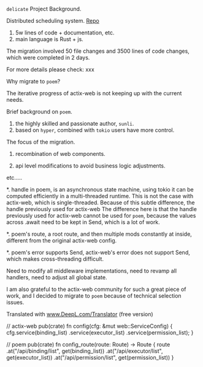 `delicate` Project Background.

 Distributed scheduling system. [Repo](https://github.com/BinChengZhao/delicate)

1. 5w lines of code + documentation, etc.
2. main language is Rust + js.

The migration involved 50 file changes and 3500 lines of code changes, which were completed in 2 days.

For more details please check: xxx

Why migrate to `poem`?

The iterative progress of actix-web is not keeping up with the current needs.

Brief background on `poem`.

1. the highly skilled and passionate author, `sunli`.
2. based on `hyper`, combined with `tokio` users have more control.


The focus of the migration.

1. recombination of web components. 

2. api level modifications to avoid business logic adjustments.

etc.....


*. handle in poem, is an asynchronous state machine, using tokio it can be computed efficiently in a multi-threaded runtime.
   This is not the case with actix-web, which is single-threaded. Because of this subtle difference, the handle previously used for actix-web
   The difference here is that the handle previously used for actix-web cannot be used for `poem`, because the values across .await need to be kept in Send, which is a lot of work.

*. poem's route, a root route, and then multiple mods constantly at inside, different from the original actix-web config.

*. poem's error supports Send, actix-web's error does not support Send, which makes cross-threading difficult.

Need to modify all middleware implementations, need to revamp all handlers, need to adjust all global state.

I am also grateful to the actix-web community for such a great piece of work, and I decided to migrate to `poem` because of technical selection issues.

Translated with www.DeepL.com/Translator (free version)


// actix-web
pub(crate) fn config(cfg: &mut web::ServiceConfig) {
    cfg.service(binding_list)
        .service(executor_list)
        .service(permission_list);
}

// poem
pub(crate) fn config_route(route: Route) -> Route {
    route
        .at("/api/binding/list", get(binding_list))
        .at("/api/executor/list", get(executor_list))
        .at("/api/permission/list", get(permission_list))
}